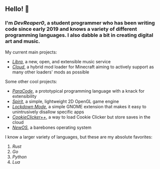 ## Hello! 👋

### I'm *DevReaper0*, a student programmer who has been writing code since early 2019 and knows a variety of different programming languages. I also dabble a bit in creating digital art and music.

My current main projects:
- *[Libra](https://github.com/LibraMusic)*, a new, open, and extensible music service
- *[Cloud](https://github.com/CloudLoaderMC/CloudLoader)*, a hybrid mod loader for Minecraft aiming to actively support as many other loaders' mods as possible

Some other cool projects:
- *[ParaCode](https://github.com/ParaCodeLang/ParaCode)*, a prototypical programming language with a knack for extensibility
- *[Spirit](https://gitlab.com/DevReaper0/SpiritEngine)*, a simple, lightweight 2D OpenGL game engine
- *[Lockdown Mode](https://github.com/DevReaper0/GNOME-LockdownMode)*, a simple GNOME extension that makes it easy to unintrusively disallow specific apps
- *[CookieClicker++](https://github.com/DevReaper0/CookieClickerPlusPlus)*, a way to load Cookie Clicker but store saves in the cloud
- *[NewOS](https://github.com/DevReaper0/NewOS)*, a barebones operating system

I know a larger variety of languages, but these are my absolute favorites:
1. *Rust*
2. *Go*
3. *Python*
4. *Lua*
